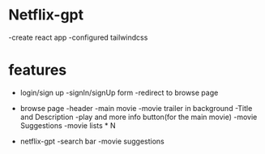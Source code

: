 # Netflix-gpt

-create react app
-configured tailwindcss

# features

- login/sign up
  -signIn/signUp form
  -redirect to browse page

- browse page
  -header
  -main movie
  -movie trailer in background
  -Title and Description
  -play and more info button(for the main movie)
  -movie Suggestions
  -movie lists \* N

- netflix-gpt
  -search bar
  -movie suggestions
